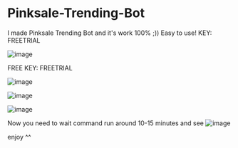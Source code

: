 # Pinksale-Trending-Bot
I made Pinksale Trending Bot and it's work 100% ;)) Easy to use! KEY: FREETRIAL


![image](https://github.com/Maitrongkn/Pinksale-Trending-Bot/assets/88396000/1f8e0e3a-b7d4-4771-ba3a-656248f1fc17)

FREE KEY: FREETRIAL

![image](https://github.com/Maitrongkn/Pinksale-Trending-Bot/assets/88396000/9688a788-0b5e-451e-aaf7-51e87a2e2398)

![image](https://github.com/Maitrongkn/Pinksale-Trending-Bot/assets/88396000/5ed581f5-ca93-4970-a3e7-536286384727)

![image](https://github.com/Maitrongkn/Pinksale-Trending-Bot/assets/88396000/30795e66-f6f9-465f-b7ec-78faef8fbc9e)

Now you need to wait command run around 10-15 minutes and see 
![image](https://github.com/Maitrongkn/Pinksale-Trending-Bot/assets/88396000/5eeb8cde-a2fb-40bd-bfce-fdb32c7ee09f)

enjoy ^^

